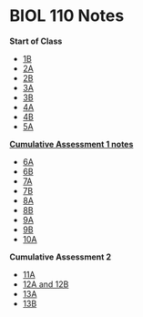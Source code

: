 # BIOL 110 Notes

**Start of Class**

* [1B](./1B.html)  
* [2A](./2A.html)  
* [2B](./2B.html)  
* [3A](./3A.html)  
* [3B](./3B.html)  
* [4A](./4A.html)  
* [4B](./4B.html)  
* [5A](./5A.html)  

**[Cumulative Assessment 1 notes](./ca1.md)**

* [6A](./6A.html)
* [6B](./6B.html)
* [7A](./7A.html)
* [7B](./7B.html)
* [8A](./8A.html)
* [8B](./8B.html)
* [9A](./9A.html)
* [9B](./9B.html)
* [10A](./10A.html)

**Cumulative Assessment 2**

* [11A](./11A.html)
* [12A and 12B](./12A.html)
* [13A](./13A.html)
* [13B](./13B.html)
